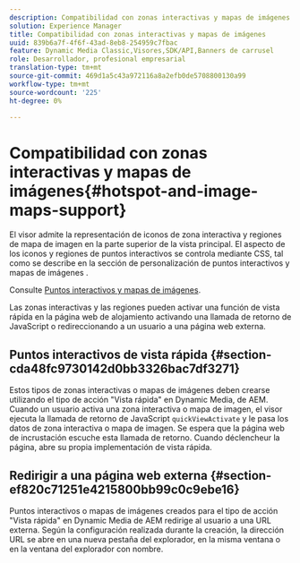 ```yaml
---
description: Compatibilidad con zonas interactivas y mapas de imágenes
solution: Experience Manager
title: Compatibilidad con zonas interactivas y mapas de imágenes
uuid: 839b6a7f-4f6f-43ad-8eb8-254959c7fbac
feature: Dynamic Media Classic,Visores,SDK/API,Banners de carrusel
role: Desarrollador, profesional empresarial
translation-type: tm+mt
source-git-commit: 469d1a5c43a972116a8a2efb0de5708800130a99
workflow-type: tm+mt
source-wordcount: '225'
ht-degree: 0%

---
```



# Compatibilidad con zonas interactivas y mapas de imágenes{#hotspot-and-image-maps-support}

El visor admite la representación de iconos de zona interactiva y regiones de mapa de imagen en la parte superior de la vista principal. El aspecto de los iconos y regiones de puntos interactivos se controla mediante CSS, tal como se describe en la sección de personalización de puntos interactivos y mapas de imágenes .

Consulte [Puntos interactivos y mapas de imágenes](../../c-html5-aem-asset-viewers/c-html5-aem-carousel/c-html5-aem-carousel-customizingviewer/r-html5-aem-carousel-customize-hotspots-imagemaps.md#reference-2ac3cc414ef2467390bf53145f1d8d74).

Las zonas interactivas y las regiones pueden activar una función de vista rápida en la página web de alojamiento activando una llamada de retorno de JavaScript o redireccionando a un usuario a una página web externa.

## Puntos interactivos de vista rápida {#section-cda48fc9730142d0bb3326bac7df3271}

Estos tipos de zonas interactivas o mapas de imágenes deben crearse utilizando el tipo de acción &quot;Vista rápida&quot; en Dynamic Media, de AEM. Cuando un usuario activa una zona interactiva o mapa de imagen, el visor ejecuta la llamada de retorno de JavaScript `quickViewActivate` y le pasa los datos de zona interactiva o mapa de imagen. Se espera que la página web de incrustación escuche esta llamada de retorno. Cuando déclencheur la página, abre su propia implementación de vista rápida.

## Redirigir a una página web externa {#section-ef820c71251e4215800bb99c0c9ebe16}

Puntos interactivos o mapas de imágenes creados para el tipo de acción &quot;Vista rápida&quot; en Dynamic Media de AEM redirige al usuario a una URL externa. Según la configuración realizada durante la creación, la dirección URL se abre en una nueva pestaña del explorador, en la misma ventana o en la ventana del explorador con nombre.
